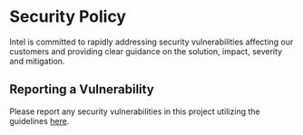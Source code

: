 <!--
SPDX-FileCopyrightText: 2023 Intel Corporation

SPDX-License-Identifier: Apache-2.0
-->

# Security Policy
Intel is committed to rapidly addressing security vulnerabilities affecting our customers and providing clear guidance on the solution, impact, severity and mitigation.

## Reporting a Vulnerability
Please report any security vulnerabilities in this project utilizing the guidelines [here](https://www.intel.com/content/www/us/en/security-center/vulnerability-handling-guidelines.html).
